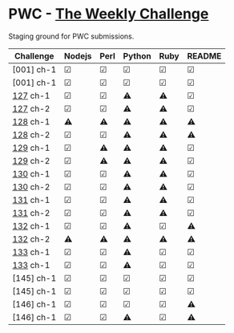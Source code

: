 # PWC - [The Weekly Challenge]

Staging ground for PWC submissions.

Challenge  | Nodejs  | Perl    | Python  | Ruby    | README
---------- | ------- | ------- | ------- | ------- | -------
[001] ch-1 | &#9745; | &#9745; | &#9745; | &#9745; | &#9745;
[001] ch-1 | &#9745; | &#9745; | &#9745; | &#9745; | &#9745;
[127] ch-1 | &#9745; | &#9745; | &#9888; | &#9888; | &#9745;
[127] ch-2 | &#9745; | &#9745; | &#9888; | &#9888; | &#9745;
[128] ch-1 | &#9888; | &#9888; | &#9888; | &#9888; | &#9888;
[128] ch-2 | &#9745; | &#9745; | &#9888; | &#9888; | &#9888;
[129] ch-1 | &#9745; | &#9888; | &#9888; | &#9888; | &#9745;
[129] ch-2 | &#9745; | &#9888; | &#9888; | &#9888; | &#9745;
[130] ch-1 | &#9745; | &#9745; | &#9888; | &#9888; | &#9745;
[130] ch-2 | &#9745; | &#9745; | &#9888; | &#9888; | &#9745;
[131] ch-1 | &#9745; | &#9745; | &#9888; | &#9888; | &#9745;
[131] ch-2 | &#9745; | &#9745; | &#9888; | &#9888; | &#9745;
[132] ch-1 | &#9745; | &#9745; | &#9888; | &#9745; | &#9888;
[132] ch-2 | &#9888; | &#9888; | &#9888; | &#9888; | &#9888;
[133] ch-1 | &#9745; | &#9745; | &#9888; | &#9745; | &#9745;
[133] ch-1 | &#9745; | &#9745; | &#9888; | &#9745; | &#9745;
[145] ch-1 | &#9745; | &#9745; | &#9745; | &#9745; | &#9745;
[145] ch-1 | &#9745; | &#9745; | &#9745; | &#9745; | &#9745;
[146] ch-1 | &#9745; | &#9745; | &#9745; | &#9745; | &#9888;
[146] ch-1 | &#9745; | &#9745; | &#9888; | &#9745; | &#9888;

[The Weekly Challenge]: https://theweeklychallenge.org/

[The Weekly Challenge]: https://theweeklychallenge.org/
[127]: https://theweeklychallenge.org/blog/perl-weekly-challenge-127/
[128]: https://theweeklychallenge.org/blog/perl-weekly-challenge-128/
[129]: https://theweeklychallenge.org/blog/perl-weekly-challenge-129/
[130]: https://theweeklychallenge.org/blog/perl-weekly-challenge-130/
[131]: https://theweeklychallenge.org/blog/perl-weekly-challenge-131/
[132]: https://theweeklychallenge.org/blog/perl-weekly-challenge-132/
[133]: https://theweeklychallenge.org/blog/perl-weekly-challenge-133/
